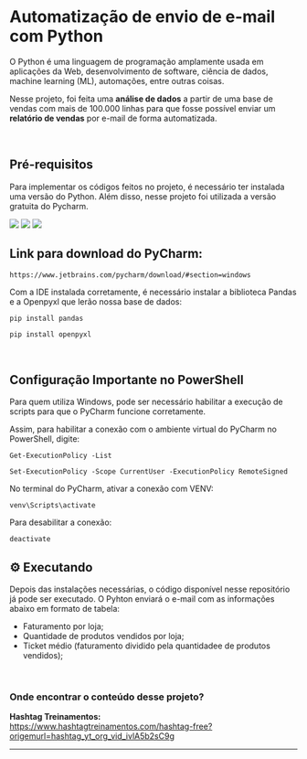 # Automatização de envio de e-mail com Python

O Python é uma linguagem de programação amplamente usada em aplicações da Web, desenvolvimento de software, ciência de dados, machine learning (ML), automações, entre outras coisas.

Nesse projeto, foi feita uma **análise de dados** a partir de uma base de vendas com mais de 100.000 linhas para que fosse possível enviar um **relatório de vendas** por e-mail de forma automatizada.

<br>

## Pré-requisitos

Para implementar os códigos feitos no projeto, é necessário ter instalada uma versão do Python. Além disso, nesse projeto foi utilizada a versão gratuita do Pycharm.

<img src="https://img.shields.io/static/v1?label=&message=Python&color=9118c1&style=for-the-badge&logo=ghost"/>
<img src="https://img.shields.io/static/v1?label=&message=PyCharm&color=656c1&style=for-the-badge&logo=ghost"/>
<img src="https://img.shields.io/static/v1?label=&message=Outlook&color=9118c1&style=for-the-badge&logo=ghost"/>

<br>

## Link para download do PyCharm:
```
https://www.jetbrains.com/pycharm/download/#section=windows
```

Com a IDE instalada corretamente, é necessário instalar a biblioteca Pandas e a Openpyxl que lerão nossa base de dados:

```
pip install pandas
```
```
pip install openpyxl
```

<br>

## Configuração Importante no PowerShell

Para quem utiliza Windows, pode ser necessário habilitar a execução de scripts para que o PyCharm funcione corretamente.

Assim, para habilitar a conexão com o ambiente virtual do PyCharm no PowerShell, digite:

```
Get-ExecutionPolicy -List
```
```
Set-ExecutionPolicy -Scope CurrentUser -ExecutionPolicy RemoteSigned 
```

No terminal do PyCharm, ativar a conexão com VENV:
```
venv\Scripts\activate 
```

Para desabilitar a conexão:
```
deactivate
```

## ⚙️ Executando 

Depois das instalações necessárias, o código disponível nesse repositório já pode ser executado. O Pyhton enviará o e-mail com as informações abaixo em formato de tabela: 
- Faturamento por loja;
- Quantidade de produtos vendidos por loja;
- Ticket médio (faturamento dividido pela quantidadee de produtos vendidos);

<br>

### Onde encontrar o conteúdo desse projeto?
<strong>Hashtag Treinamentos:</strong> <br>
https://www.hashtagtreinamentos.com/hashtag-free?origemurl=hashtag_yt_org_vid_ivlA5b2sC9g


---
